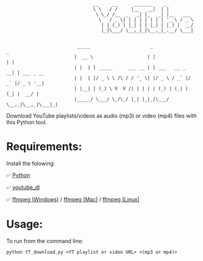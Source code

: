 ```
                                __     __      _______    _          
                                \ \   / /     |__   __|  | |         
                                 \ \_/ /__  _   _| |_   _| |__   ___ 
                                  \   / _ \| | | | | | | | '_ \ / _ \
                                   | | (_) | |_| | | |_| | |_) |  __/
                                   |_|\___/ \__,_|_|\__,_|_.__/ \___|


                          _____                      _                 _           
                         |  __ \                    | |               | |          
                         | |  | | _____      ___ __ | | ___   __ _  __| | ___ _ __ 
                         | |  | |/ _ \ \ /\ / / '_ \| |/ _ \ / _` |/ _` |/ _ \ '__|
                         | |__| | (_) \ V  V /| | | | | (_) | (_| | (_| |  __/ |   
                         |_____/ \___/ \_/\_/ |_| |_|_|\___/ \__,_|\__,_|\___|_|   

```
Download YouTube playlists/videos as audio (mp3) or video (mp4) files with this Python tool.

# Requirements:

Install the folowing:

 :white_check_mark: [Python](https://realpython.com/installing-python/)
 
 :white_check_mark: [youtube_dl](https://github.com/ytdl-org/youtube-dl/blob/master/README.md#readme)
 
 :white_check_mark: [ffmpeg (Windows)](https://m.wikihow.com/Install-FFmpeg-on-Windows) /                                                                                                                                                      [ffmpeg (Mac)](http://jollejolles.com/install-ffmpeg-on-mac-os-x/) / [ffmpeg (Linux)](https://www.ostechnix.com/install-ffmpeg-linux/)
       
# Usage:
To run from the command line:
```
python YT_download.py <YT playlist or video URL> <(mp3 or mp4)>
```
